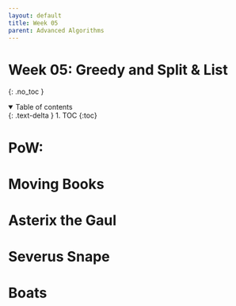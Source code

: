 ```yaml
---
layout: default
title: Week 05
parent: Advanced Algorithms
---
```


Week 05: Greedy and Split & List
===
{: .no_toc }

<details open markdown="block">
  <summary>
    Table of contents
  </summary>
  {: .text-delta }
1. TOC
{:toc}
</details>


# PoW:

# Moving Books

# Asterix the Gaul

# Severus Snape

# Boats
